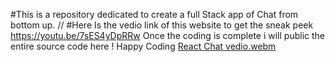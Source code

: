 #This is a repository dedicated to create a full Stack app of Chat from bottom up. //
#Here Is the vedio link of this website to get the sneak peek
https://youtu.be/7sES4yDpRRw
Once the coding is complete i will public the entire source code here ! Happy Coding
[React Chat vedio.webm](https://github.com/udc29h/whatsup/assets/96443357/8e3d8544-5554-481f-9e16-6e5bde933654)

